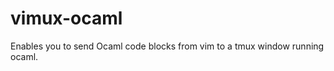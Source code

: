 vimux-ocaml
===========

Enables you to send Ocaml code blocks from vim to a tmux window running ocaml.
